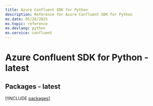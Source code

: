 ```yaml
---
title: Azure Confluent SDK for Python
description: Reference for Azure Confluent SDK for Python
ms.date: 05/26/2025
ms.topic: reference
ms.devlang: python
ms.service: confluent
---
```

# Azure Confluent SDK for Python - latest
## Packages - latest
[!INCLUDE [packages](confluent-index.md)]